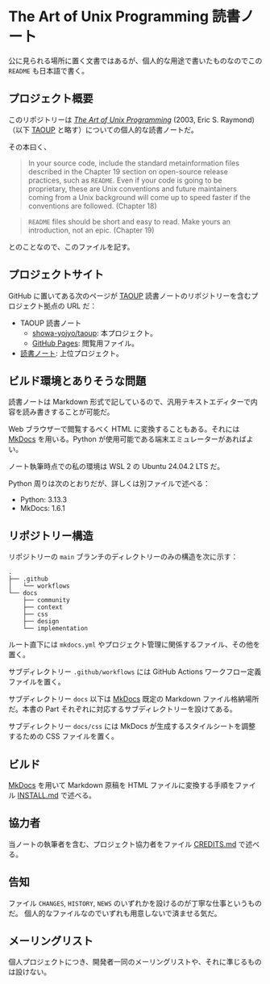 # The Art of Unix Programming 読書ノート

公に見られる場所に置く文書ではあるが、個人的な用途で書いたものなのでこの `README` も日本語で書く。

## プロジェクト概要

このリポジトリーは [*The Art of Unix Programming*][TAOUP] (2003, Eric S. Raymond)
（以下 [TAOUP] と略す）についての個人的な読書ノートだ。

その本曰く、

> In your source code, include the standard metainformation files described in
> the Chapter 19 section on open-source release practices, such as `README`.
> Even if your code is going to be proprietary, these are Unix conventions and
> future maintainers coming from a Unix background will come up to speed faster
> if the conventions are followed. (Chapter 18)
<!-- および -->
> `README` files should be short and easy to read. Make yours an introduction,
> not an epic. (Chapter 19)

とのことなので、このファイルを記す。

## プロジェクトサイト

GitHub に置いてある次のページが [TAOUP] 読書ノートのリポジトリーを含むプロジェクト拠点の URL だ：

* TAOUP 読書ノート
  * [showa-yojyo/taoup](https://github.com/showa-yojyo/taoup/): 本プロジェクト。
  * [GitHub Pages](https://showa-yojyo.github.io/taoup/): 閲覧用ファイル。
* [読書ノート](https://github.com/showa-yojyo/notebook/): 上位プロジェクト。

## ビルド環境とありそうな問題

読書ノートは Markdown 形式で記しているので、汎用テキストエディターで内容を読み書きすることが可能だ。

Web ブラウザーで閲覧するべく HTML に変換することもある。それには [MkDocs] を用いる。Python が使用可能である端末エミュレーターがあればよい。

ノート執筆時点での私の環境は WSL 2 の Ubuntu 24.04.2 LTS だ。

Python 周りは次のとおりだが、詳しくは別ファイルで述べる：

* Python: 3.13.3
* MkDocs: 1.6.1

<!-- TODO: 問題点を記す。 -->

## リポジトリー構造

<!-- tree -a -d -I .git --dirsfirst -->

リポジトリーの `main` ブランチのディレクトリーのみの構造を次に示す：

```raw
.
├── .github
│   └── workflows
└── docs
    ├── community
    ├── context
    ├── css
    ├── design
    └── implementation
```

ルート直下には `mkdocs.yml` やプロジェクト管理に関係するファイル、その他を置く。

サブディレクトリー `.github/workflows` には GitHub Actions ワークフロー定義ファイルを置く。

サブディレクトリー `docs` 以下は [MkDocs] 既定の Markdown ファイル格納場所だ。本書の
Part それぞれに対応するサブディレクトリーを設けてある。

サブディレクトリー `docs/css` には MkDocs が生成するスタイルシートを調整するための CSS ファイルを置く。

## ビルド

[MkDocs] を用いて Markdown 原稿を HTML ファイルに変換する手順をファイル [INSTALL.md](./INSTALL.md) で述べる。

## 協力者

当ノートの執筆者を含む、プロジェクト協力者をファイル [CREDITS.md](./CREDITS.md) で述べる。

## 告知

ファイル `CHANGES`, `HISTORY`, `NEWS` のいずれかを設けるのが丁寧な仕事というものだ。
個人的なファイルなのでいずれも用意しないで済ませる気だ。

## メーリングリスト

個人プロジェクトにつき、開発者一同のメーリングリストや、それに準じるものは設けない。

[MkDocs]: <https://www.mkdocs.org/>
[TAOUP]: <http://www.catb.org/esr/writings/taoup/html/>
